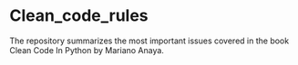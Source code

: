 # Clean_code_rules

The repository summarizes the most important issues covered in the book Clean Code In Python by Mariano Anaya.
